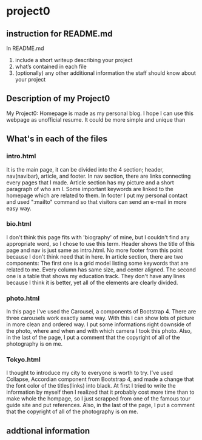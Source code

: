 # project0

## instruction for README.md

In README.md
1. include a short writeup describing your project
2. what’s contained in each file
3. (optionally) any other additional information the staff should know about your project

## Description of my Project0
My Project0: Homepage is made as my personal blog. I hope I can use this webpage as unofficial resume. It could be more simple and unique than 

## What's in each of the files
### intro.html
It is the main page, it can be divided into the 4 section; header, nav(navibar), article, and footer. In nav section, there are links connecting every pages that I made. Article section has my picture and a short paragraph of who am I. Some important keywords are linked to the homepage which are related to them. In footer I put my personal contact and used ":mailto" command so that visitors can send an e-mail in more easy way.

### bio.html
I don't think this page fits with 'biography' of mine, but I couldn't find any appropriate word, so I chose to use this term. Header shows the title of this page and nav is just same as intro.html. No more footer from this point because I don't think need that in here. In article section, there are two components: The first one is a grid model listing some keywords that are related to me. Every column has same size, and center aligned. The second one is a table that shows my education track. They don't have any lines because I think it is better, yet all of the elements are clearly divided.

### photo.html
In this page I've used the Carousel, a components of Bootstrap 4. There are three carousels work exactly same way. With this I can show lots of picture in more clean and ordered way. I put some informations right downside of the photo, where and when and with which camera I took this photo. Also, in the last of the page, I put a comment that the copyright of all of the photography is on me.

### Tokyo.html
I thought to introduce my city to everyone is worth to try. I've used Collapse, Accordian component from Bootstrap 4, and made a change that the font color of the titles(links) into black. At first I tried to write the information by myself then I realized that it probably cost more time than to make whole the hompage, so I just scrapped from one of the famous tour guide site and put references. Also, in the last of the page, I put a comment that the copyright of all of the photography is on me.

## addtional information

